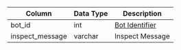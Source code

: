 | Column          | Data Type | Description                   |
| --------------- | --------- | ----------------------------- |
| bot_id          | int       | [Bot Identifier](bot_data.md) |
| inspect_message | varchar   | Inspect Message               |